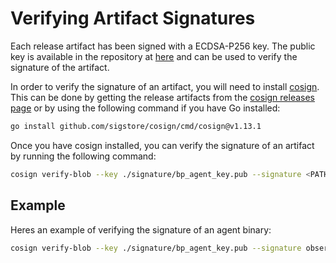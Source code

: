 # Verifying Artifact Signatures

Each release artifact has been signed with a ECDSA-P256 key. The public key is available in the repository at [here](../signature/bp_agent_key.pub) and can be used to verify the signature of the artifact. 

In order to verify the signature of an artifact, you will need to install [cosign](https://github.com/sigstore/cosign). This can be done by getting the release artifacts from the [cosign releases page](https://github.com/sigstore/cosign/releases/tag/v1.13.1) or by using the following command if you have Go installed:

```bash
go install github.com/sigstore/cosign/cmd/cosign@v1.13.1
```

Once you have cosign installed, you can verify the signature of an artifact by running the following command:

```bash
cosign verify-blob --key ./signature/bp_agent_key.pub --signature <PATH_TO_SIG> <PATH_TO_ARTIFACT>
```

## Example

Heres an example of verifying the signature of an agent binary:

```bash
cosign verify-blob --key ./signature/bp_agent_key.pub --signature observiq-otel-collector-v1.47.1-darwin-amd64.tar.gz.sig observiq-otel-collector-v1.47.1-darwin-amd64.tar.gz
```
